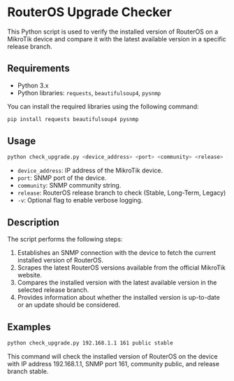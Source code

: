 RouterOS Upgrade Checker
=======================

This Python script is used to verify the installed version of RouterOS on a MikroTik device and compare it with the latest available version in a specific release branch.

Requirements
------------

- Python 3.x
- Python libraries: `requests`, `beautifulsoup4`, `pysnmp`

You can install the required libraries using the following command:

```bash
pip install requests beautifulsoup4 pysnmp
```

Usage
-----

```bash
python check_upgrade.py <device_address> <port> <community> <release> [-v]
```

- `device_address`: IP address of the MikroTik device.
- `port`: SNMP port of the device.
- `community`: SNMP community string.
- `release`: RouterOS release branch to check (Stable, Long-Term, Legacy)
- `-v`: Optional flag to enable verbose logging.

## Description

The script performs the following steps:

1. Establishes an SNMP connection with the device to fetch the current installed version of RouterOS.
2. Scrapes the latest RouterOS versions available from the official MikroTik website.
3. Compares the installed version with the latest available version in the selected release branch.
4. Provides information about whether the installed version is up-to-date or an update should be considered.

## Examples

```bash
python check_upgrade.py 192.168.1.1 161 public stable
```
This command will check the installed version of RouterOS on the device with IP address 192.168.1.1, SNMP port 161, community public, and release branch stable.
